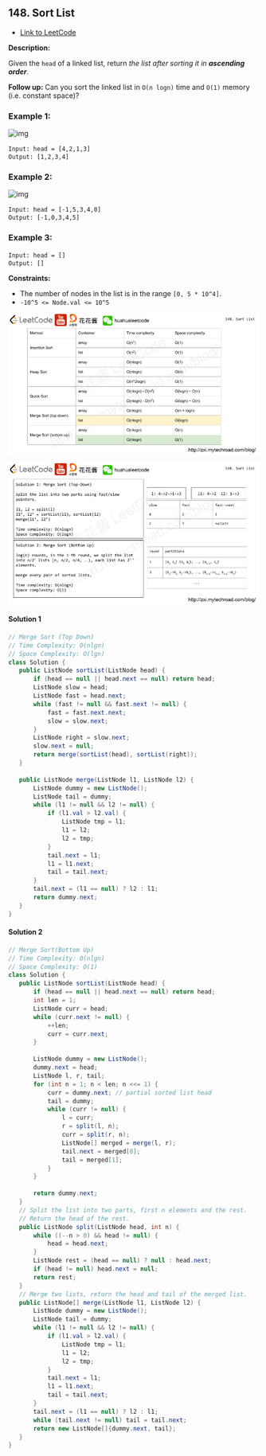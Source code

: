 ## 148. Sort List

- [Link to LeetCode](https://leetcode.com/problems/sort-list/)

**Description:**



Given the `head` of a linked list, return *the list after sorting it in **ascending order***.

**Follow up:** Can you sort the linked list in `O(n logn)` time and `O(1)` memory (i.e. constant space)?





<!-- tabs:start -->

### **Example 1:**

![img](https://assets.leetcode.com/uploads/2020/09/14/sort_list_1.jpg)

```
Input: head = [4,2,1,3]
Output: [1,2,3,4]
```

### **Example 2:**

![img](https://assets.leetcode.com/uploads/2020/09/14/sort_list_2.jpg)

```
Input: head = [-1,5,3,4,0]
Output: [-1,0,3,4,5]
```

### **Example 3:**

```
Input: head = []
Output: []
```

<!-- tabs:end -->



**Constraints:**

- The number of nodes in the list is in the range `[0, 5 * 10^4]`.
- `-10^5 <= Node.val <= 10^5`



<!-- tabs:start -->



![sort-comparison](img/sort-comparison.png)



![sort-comparison](img/merge-sort.png)



#### **Solution 1**



```java
// Merge Sort (Top Down)
// Time Complexity: O(nlgn)
// Space Complexity: O(lgn)
class Solution {
   public ListNode sortList(ListNode head) {
       if (head == null || head.next == null) return head;
       ListNode slow = head;
       ListNode fast = head.next;
       while (fast != null && fast.next != null) {
           fast = fast.next.next;
           slow = slow.next;
       }
       ListNode right = slow.next;
       slow.next = null;
       return merge(sortList(head), sortList(right));
   }
  
   public ListNode merge(ListNode l1, ListNode l2) {
       ListNode dummy = new ListNode();
       ListNode tail = dummy;
       while (l1 != null && l2 != null) {
           if (l1.val > l2.val) {
               ListNode tmp = l1;
               l1 = l2;
               l2 = tmp;
           }
           tail.next = l1;
           l1 = l1.next;
           tail = tail.next;
       }
       tail.next = (l1 == null) ? l2 : l1;
       return dummy.next;
   }
}
```


#### **Solution 2**



```java
// Merge Sort(Bottom Up)
// Time Complexity: O(nlgn)
// Space Complexity: O(1)
class Solution {
   public ListNode sortList(ListNode head) {
       if (head == null || head.next == null) return head;
       int len = 1;
       ListNode curr = head;
       while (curr.next != null) {
           ++len;
           curr = curr.next;
       }
      
       ListNode dummy = new ListNode();
       dummy.next = head;
       ListNode l, r, tail;
       for (int n = 1; n < len; n <<= 1) {
           curr = dummy.next; // partial sorted list head
           tail = dummy;
           while (curr != null) {
               l = curr;
               r = split(l, n);
               curr = split(r, n);
               ListNode[] merged = merge(l, r);
               tail.next = merged[0];
               tail = merged[1];
           }
       }
      
       return dummy.next;
   }
   // Split the list into two parts, first n elements and the rest.
   // Return the head of the rest.
   public ListNode split(ListNode head, int n) {
       while ((--n > 0) && head != null) {
           head = head.next;
       }
       ListNode rest = (head == null) ? null : head.next;
       if (head != null) head.next = null;
       return rest;
   }
   // Merge two lists, return the head and tail of the merged list.
   public ListNode[] merge(ListNode l1, ListNode l2) {
       ListNode dummy = new ListNode();
       ListNode tail = dummy;
       while (l1 != null && l2 != null) {
           if (l1.val > l2.val) {
               ListNode tmp = l1;
               l1 = l2;
               l2 = tmp;
           }
           tail.next = l1;
           l1 = l1.next;
           tail = tail.next;
       }
       tail.next = (l1 == null) ? l2 : l1;
       while (tail.next != null) tail = tail.next;
       return new ListNode[]{dummy.next, tail};
   }
}

```



<!-- tabs:end -->









